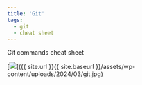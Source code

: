 ```yaml
---
title: 'Git'
tags: 
  - git
  - cheat sheet
---
```

Git commands cheat sheet

[<img src="https://www.josedomingo.org/pledin/assets/wp-content/uploads/2024/03/git_thumb.jpg">]({{ site.url }}{{ site.baseurl }}/assets/wp-content/uploads/2024/03/git.jpg)